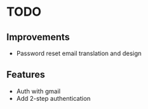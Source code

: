 # TODO

## Improvements

- Password reset email translation and design

## Features

- Auth with gmail
- Add 2-step authentication
